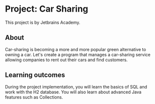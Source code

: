# Project: Car Sharing

This project is by Jetbrains Academy.

## About

Car-sharing is becoming a more and more popular green alternative to owning a car. Let's create a program that manages a
car-sharing service allowing companies to rent out their cars and find customers.

## Learning outcomes

During the project implementation, you will learn the basics of SQL and work with the H2 database. You will also learn
about advanced Java features such as Collections.